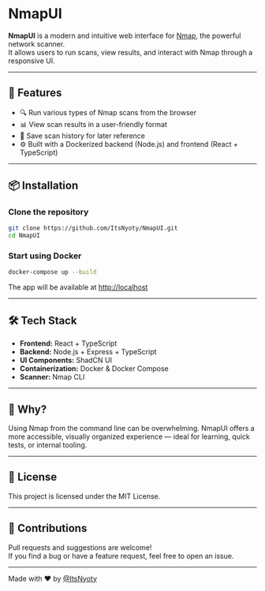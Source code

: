 # NmapUI

**NmapUI** is a modern and intuitive web interface for [Nmap](https://nmap.org), the powerful network scanner.  
It allows users to run scans, view results, and interact with Nmap through a responsive UI.

---

## 🚀 Features

- 🔍 Run various types of Nmap scans from the browser
- 📊 View scan results in a user-friendly format
- 📁 Save scan history for later reference
- ⚙️ Built with a Dockerized backend (Node.js) and frontend (React + TypeScript)

---

## 📦 Installation

### Clone the repository

```bash
git clone https://github.com/ItsNyoty/NmapUI.git
cd NmapUI
```

### Start using Docker

```bash
docker-compose up --build
```

The app will be available at [http://localhost](http://localhost)

---

## 🛠️ Tech Stack

- **Frontend:** React + TypeScript
- **Backend:** Node.js + Express + TypeScript
- **UI Components:** ShadCN UI
- **Containerization:** Docker & Docker Compose
- **Scanner:** Nmap CLI

---

## 🧠 Why?

Using Nmap from the command line can be overwhelming. NmapUI offers a more accessible, visually organized experience — ideal for learning, quick tests, or internal tooling.

---

## 📄 License

This project is licensed under the MIT License.

---

## 🙌 Contributions

Pull requests and suggestions are welcome!  
If you find a bug or have a feature request, feel free to open an issue.

---

Made with ❤️ by [@ItsNyoty](https://github.com/ItsNyoty)
